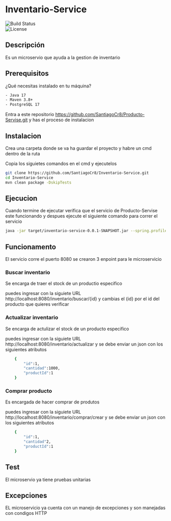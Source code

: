 # Inventario-Service

![Build Status](https://img.shields.io/badge/build-passing-brightgreen)  
![License](https://img.shields.io/badge/license-MIT-blue)

## Descripción
Es un microservio que ayuda a la gestion de inventario

## Prerequisitos
¿Qué necesitas instalado en tu máquina?
```bash
- Java 17
- Maven 3.8+
- PostgreSQL 17
```
Entra a este repositorio https://github.com/SantiagoCr8/Producto-Servise.git y has el proceso de instalacion

## Instalacion
Crea una carpeta donde se va ha guardar el proyecto y habre un cmd dentro de la ruta

Copia los siguietes comandos en el cmd y ejecutelos
```bash
git clone https://github.com/SantiagoCr8/Inventario-Service.git
cd Inventario-Service
mvn clean package -DskipTests
```
## Ejecucion
Cuando termine de ejecutar verifica que el servicio de Producto-Servise este funcionando y despues ejecute el siguiente comando para correr el servicio
```bash
java -jar target/inventario-service-0.0.1-SNAPSHOT.jar --spring.profiles.active=local
```

## Funcionamento

El servicio corre el puerto 8080 se crearon 3 enpoint para le microservicio

### Buscar inventario
Se encarga de traer el stock de un productio especifico

puedes ingresar con la siguiete URL http://localhost:8080/inventario/buscar/{id} y cambias el {id} por el id del producto que quieres verificar

### Actualizar inventario
Se encarga de actulizar el stock de un producto especifico

puedes ingresar con la siguiete URL http://localhost:8080/inventario/actualizar y se debe enviar un json con los siguientes atributos
```bash
    {
        "id":1,
        "cantidad":1000,
        "productId":1
    }
```

### Comprar producto
Es encargada de hacer comprar de produtos

puedes ingresar con la siguiete URL http://localhost:8080/inventario/comprar/crear y se debe enviar un json con los siguientes atributos
```bash
    {
        "id":1,
        "cantidad"2,
        "productId":1
    }
```

## Test
El microservio ya tiene pruebas unitarias 
## Excepciones 
EL microservicio ya cuenta con un manejo de excepciones y son manejadas con condigos HTTP










